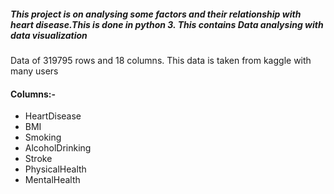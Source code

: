 ##### This project is on analysing some factors and their relationship with heart disease.This is done in python 3. This contains Data analysing with data visualization
Data of 319795 rows and 18 columns. This data is taken from kaggle with many users

#### Columns:-
* HeartDisease
* BMI
* Smoking
* AlcoholDrinking 
* Stroke
* PhysicalHealth
* MentalHealth

 
